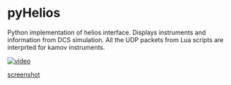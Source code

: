 # pyHelios
Python implementation of helios interface. Displays instruments and information from DCS simulation.
All the UDP packets from Lua scripts are interprted for kamov instruments.

[![video](http://img.youtube.com/vi/a1d2wCB37PQ/0.jpg)](http://www.youtube.com/watch?v=a1d2wCB37PQ)

[screenshot](https://raw.githubusercontent.com/truhlikfredy/pyHelios/master/screenShots/01.png)
